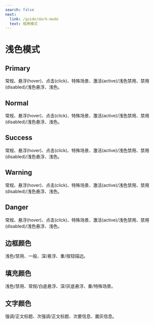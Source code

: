 ```yaml
---
search: false
next:
  link: /guide/dark-mode
  text: 暗黑模式
---
```


<script setup>
import ColorsWatches from '../.vitepress/components/ColorsWatches.vue'
</script>

# 浅色模式

## Primary

常规、悬浮(hover)、点击(click)、特殊场景、激活(active)/浅色禁用、禁用(disabled)/浅色悬浮、浅色。

<ColorsWatches :colors="['#165DFF', '#4080FF', '#0E42D2', '#6AA1FF', '#94BFFF', '#BEDAFF', '#E8F3FF']" font-color="#333" />

## Normal

常规、悬浮(hover)、点击(click)、特殊场景、激活(active)/浅色禁用、禁用(disabled)/浅色悬浮、浅色。

<ColorsWatches :colors="['#86909C', '#A9AEB8', '#6B7785', '#C9CDD4', '#E5E6EB', '#F2F3F5', '#F7F8FA']" font-color="#333" />

## Success

常规、悬浮(hover)、点击(click)、特殊场景、激活(active)/浅色禁用、禁用(disabled)/浅色悬浮、浅色。

<ColorsWatches :colors="['#00B42A', '#23C343', '#009A29', '#4CD263', '#7BE188', '#AFF0B5', '#E8FFEA']" font-color="#333" />

## Warning

常规、悬浮(hover)、点击(click)、特殊场景、激活(active)/浅色禁用、禁用(disabled)/浅色悬浮、浅色。

<ColorsWatches :colors="['#FF7D00', '#FF9A2E', '#D25F00', '#FFB65D', '#FFCF8B', '#FFE4BA', '#FFF7E8']" font-color="#333" />

## Danger

常规、悬浮(hover)、点击(click)、特殊场景、激活(active)/浅色禁用、禁用(disabled)/浅色悬浮、浅色。

<ColorsWatches :colors="['#F53F3F', '#F76560', '#CB272D', '#F98981', '#FBACA3', '#FDCDC5', '#FFECE8']" font-color="#333" />

## 边框颜色

浅色/禁用、一般、深/悬浮、重/按钮描边。

<ColorsWatches :colors="['#F2F3F5', '#E5E6EB', '#C9CDD4', '#86909C']" font-color="#333" />

## 填充颜色

浅色/禁用、常规/白底悬浮、深/灰底悬浮、重/特殊场景。

<ColorsWatches :colors="['#F7F8FA', '#F2F3F5', '#E5E6EB', '#C9CDD4']" font-color="#333" />

## 文字颜色

强调/正文标题、次强调/正文标题、次要信息、置灰信息。

<ColorsWatches :colors="['#1D2129', '#4E5969', '#86909C', '#C9CDD4']" />
